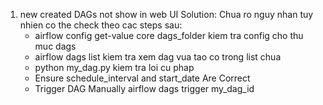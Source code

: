 1. new created DAGs not show in web UI
Solution:
    Chua ro nguy nhan tuy nhien co the check theo cac steps sau:
    - airflow config get-value core dags_folder
        kiem tra config cho thu muc dags
    - airflow dags list
        kiem tra xem dag vua tao co trong list chua
    - python my_dag.py
        kiem tra loi cu phap
    - Ensure schedule_interval and start_date Are Correct
    - Trigger DAG Manually
        airflow dags trigger my_dag_id